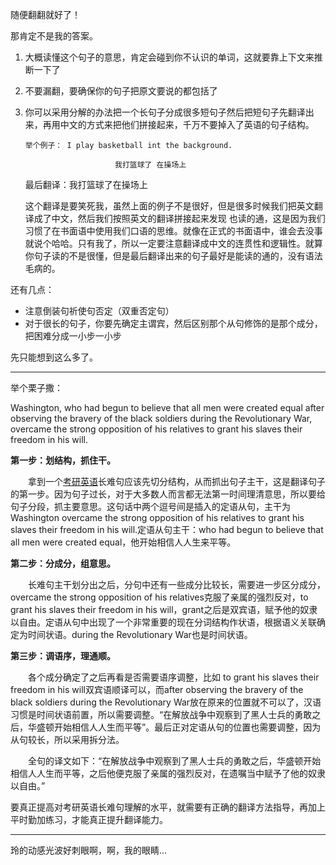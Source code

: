 随便翻翻就好了！

那肯定不是我的答案。

1. 大概读懂这个句子的意思，肯定会碰到你不认识的单词，这就要靠上下文来推断一下了
2. 不要漏翻，要确保你的句子把原文要说的都包括了
3. 你可以采用分解的办法把一个长句子分成很多短句子然后把短句子先翻译出来，再用中文的方式来把他们拼接起来，千万不要掉入了英语的句子结构。

   ```
   举个例子： I play basketball int the background.

                       我打篮球了 在操场上
   ```

   最后翻译：我打篮球了在操场上

   这个翻译是要笑死我，虽然上面的例子不是很好，但是很多时候我们把英文翻译成了中文，然后我们按照英文的翻译拼接起来发现      也读的通，这是因为我们习惯了在书面语中使用我们口语的思维。就像在正式的书面语中，谁会去没事就说个哈哈。只有我了，所以一定要注意翻译成中文的连贯性和逻辑性。就算你句子读的不是很懂，但是最后翻译出来的句子最好是能读的通的，没有语法毛病的。

还有几点：

* 注意倒装句祈使句否定（双重否定句）
* 对于很长的句子，你要先确定主谓宾，然后区别那个从句修饰的是那个成分，把困难分成一小步一小步

先只能想到这么多了。

---

举个栗子撒：

Washington, who had begun to believe that all men were created equal after observing the bravery of the black soldiers during the Revolutionary War, overcame the strong opposition of his relatives to grant his slaves their freedom in his will.

**第一步：划结构，抓住干。**

　　拿到一个[考研英语](http://kaoyan.koolearn.com/yingyu/)长难句应该先切分结构，从而抓出句子主干，这是翻译句子的第一步。因为句子过长，对于大多数人而言都无法第一时间理清意思，所以要给句子分段，抓主要意思。这句话中两个逗号间是插入的定语从句，主干为Washington overcame the strong opposition of his relatives to grant his slaves their freedom in his will.定语从句主干：who had begun to believe that all men were created equal，他开始相信人人生来平等。

**第二步：分成分，组意思。**

　　长难句主干划分出之后，分句中还有一些成分比较长，需要进一步区分成分，overcame the strong opposition of his relatives克服了亲属的强烈反对，to grant his slaves their freedom in his will，grant之后是双宾语，赋予他的奴隶以自由。定语从句中出现了一个非常重要的现在分词结构作状语，根据语义关联确定为时间状语。during the Revolutionary War也是时间状语。

**第三步：调语序，理通顺。**

　　各个成分确定了之后再看是否需要语序调整，比如 to grant his slaves their freedom in his will双宾语顺译可以，而after observing the bravery of the black soldiers during the Revolutionary War放在原来的位置就不可以了，汉语习惯是时间状语前置，所以需要调整。“在解放战争中观察到了黑人士兵的勇敢之后，华盛顿开始相信人人生而平等”。最后正对定语从句的位置也需要调整，因为从句较长，所以采用拆分法。

　　全句的译文如下：“在解放战争中观察到了黑人士兵的勇敢之后，华盛顿开始相信人人生而平等，之后他便克服了亲属的强烈反对，在遗嘱当中赋予了他的奴隶以自由。”



要真正提高对考研英语长难句理解的水平，就需要有正确的翻译方法指导，再加上平时勤加练习，才能真正提升翻译能力。

---

玲的动感光波好刺眼啊，啊，我的眼睛...

